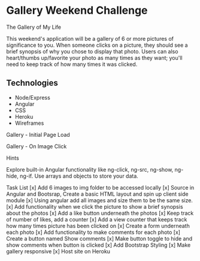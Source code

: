 # Gallery Weekend Challenge
The Gallery of My Life

This weekend's application will be a gallery of 6 or more pictures of significance to you. When someone clicks on a picture, they should see a brief synopsis of why you chose to display that photo. Users can also heart/thumbs up/favorite your photo as many times as they want; you'll need to keep track of how many times it was clicked.


## Technologies

* Node/Express 
* Angular 
* CSS 
* Heroku 
* Wireframes

Gallery - Initial Page Load

Gallery - On Image Click

Hints

Explore built-in Angular functionality like ng-click, ng-src, ng-show, ng-hide, ng-if.
Use arrays and objects to store your data.

Task List
[x] Add 6 images to img folder to be accessed locally
[x] Source in Angular and Bootsrap, Create a basic HTML layout and spin up client side module
[x] Using angular add all images and size them to be the same size.
[x] Add functionality when we click the picture to show a brief synopsis about the photos
[x] Add a like button underneath the photos
[x] Keep track of number of likes, add a counter
[x] Add a view counter that keeps track how many times picture has been clicked on
[x] Create a form underneath each photo
[x] Add functionality to make comments for each photo
[x] Create a button named Show comments
[x] Make button toggle to hide and show comments when button is clicked
[x] Add Bootstrap Styling
[x] Make gallery responsive
[x] Host site on Heroku
